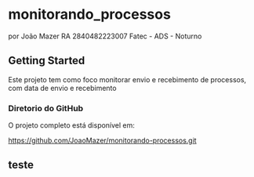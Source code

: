 # monitorando_processos

por João Mazer RA 2840482223007
Fatec - ADS - Noturno

## Getting Started

Este projeto tem como foco monitorar envio e recebimento de processos, com data de envio e recebimento

### Diretorio do GitHub
O projeto completo está disponível em:

https://github.com/JoaoMazer/monitorando-processos.git

## teste